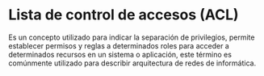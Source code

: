 # Lista de control de accesos (ACL) 
Es un concepto utilizado para indicar la separación de privilegios, permite establecer permisos y reglas a determinados roles para acceder a determinados recursos en un sistema o aplicación, este término es comúnmente utilizado para describir arquitectura de redes de informática.
